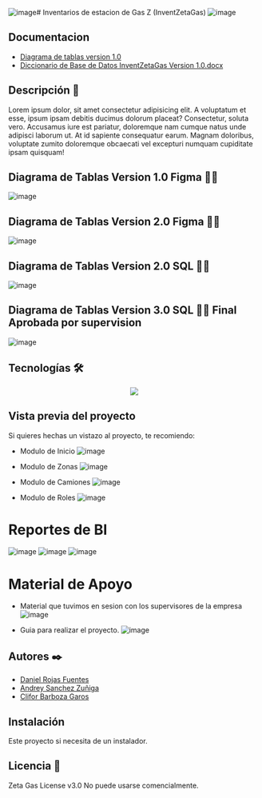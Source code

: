 ![image](https://github.com/user-attachments/assets/7405e7db-047f-479e-8679-75d901e73d6e)# Inventarios de estacion de Gas Z (InventZetaGas)
![image](https://github.com/user-attachments/assets/6ee66cc3-3f6b-4d3d-84a4-13b5fa88da36)


## Documentacion
- [Diagrama de tablas version 1.0](https://www.figma.com/board/NWER76Ptkq2sj4y2qMxZVE/Untitled?node-id=0-1&p=f&t=rjRQBglw82uUkuQS-0)
- [Diccionario de Base de Datos InventZetaGas Version 1.0.docx](https://github.com/user-attachments/files/18565278/Diccionario.de.Base.de.Datos.InventZetaGas.Version.1.0.docx)




## Descripción 📑

Lorem ipsum dolor, sit amet consectetur adipisicing elit. A voluptatum et esse, ipsum ipsam debitis ducimus dolorum placeat? Consectetur, soluta vero. Accusamus iure est pariatur, doloremque nam cumque natus unde adipisci laborum ut. At id sapiente consequatur earum. Magnam doloribus, voluptate zumito doloremque obcaecati vel excepturi numquam cupiditate ipsam quisquam!

## Diagrama de Tablas Version 1.0 Figma 🙇🏻 
![image](https://github.com/user-attachments/assets/ef6ecca4-8fcf-4c18-bd96-de8c40776756)

## Diagrama de Tablas Version 2.0 Figma 🙇🏻 
![image](https://github.com/user-attachments/assets/d9064bee-5076-46ec-a751-d0e8d8d9b2fa)



## Diagrama de Tablas Version 2.0 SQL 🙇🏻 
![image](https://github.com/user-attachments/assets/6aa94a59-249e-4dab-a5c7-f64154ab0812)

## Diagrama de Tablas Version 3.0 SQL 🙇🏻 Final Aprobada por supervision 
![image](https://github.com/user-attachments/assets/680ae220-7a94-4260-b803-ff7230211cc2)



## Tecnologías 🛠
<p align="center">
  <a href="https://skillicons.dev">
    <img src="https://skillicons.dev/icons?i=git,windows,github,dotnet,figma,firebase,github,cs,python,vscode=14" />
  </a>
</p>

## Vista previa del proyecto
Si quieres hechas un vistazo al proyecto, te recomiendo:

- Modulo de Inicio
![image](https://github.com/user-attachments/assets/636b22aa-e81b-4fa8-abf0-126e921ff63c)


- Modulo de Zonas
![image](https://github.com/user-attachments/assets/a6ade586-52ef-4409-bd9a-9e16ce4c581f)

- Modulo de Camiones
![image](https://github.com/user-attachments/assets/92af550a-b71c-4c8d-b56c-67b6e0adff17)

- Modulo de Roles
![image](https://github.com/user-attachments/assets/e38489e7-c36c-4b5f-91ca-d7b2448d648a)

# Reportes de BI
![image](https://github.com/user-attachments/assets/f4be2696-d737-45c5-a75f-cc08a9f72668)
![image](https://github.com/user-attachments/assets/a47b34d1-f6d5-48f4-80bf-5150bdfebddb)
![image](https://github.com/user-attachments/assets/742bc774-8b9f-4531-a9c0-e47e89b8ce6f)


# Material de Apoyo
- Material que tuvimos en sesion con los supervisores de la empresa
![image](https://github.com/user-attachments/assets/398e14be-a39f-4de7-933e-0158722d25bd)

- Guia para realizar el proyecto.
![image](https://github.com/user-attachments/assets/7a462c41-8a06-414b-afe9-ace0269d2293)


## Autores ✒️
* [Daniel Rojas Fuentes](drojas00255@ufide.ac.cr)
* [Andrey Sanchez Zuñiga](osanchez60774@ufide.ac.cr)
* [Clifor Barboza Garos](cgaros40183@ufide.ac.cr)

## Instalación 
Este proyecto si necesita de un instalador. 
  
## Licencia 📄
Zeta Gas License v3.0
No puede usarse comencialmente.
